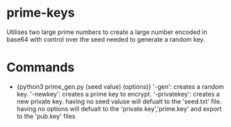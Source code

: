 # prime-keys
Utilises two large prime numbers to create a large number encoded in base64 with control over the seed needed to generate a random key.

# Commands
* {python3 prime_gen.py (seed value) (options)}
'-gen': creates a random key.
'-newkey': creates a prime key to encrypt.
'-privatekey': creates a new private key.
having no seed valuse will defualt to the 'seed.txt' file.
having no options will defualt to the 'private.key','prime.key' and export to the 'pub.key' files

